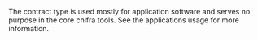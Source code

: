 The contract type is used mostly for application software and serves no purpose in the core chifra tools. See the applications usage for more information.